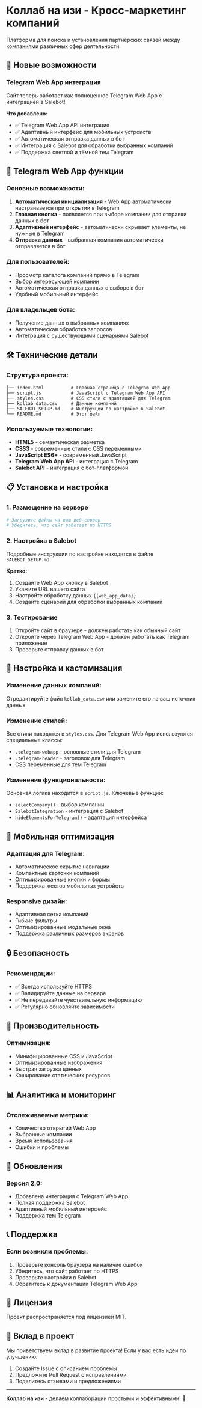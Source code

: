 # Коллаб на изи - Кросс-маркетинг компаний

Платформа для поиска и установления партнёрских связей между компаниями различных сфер деятельности.

## 🚀 Новые возможности

### Telegram Web App интеграция
Сайт теперь работает как полноценное Telegram Web App с интеграцией в Salebot!

**Что добавлено:**
- ✅ Telegram Web App API интеграция
- ✅ Адаптивный интерфейс для мобильных устройств
- ✅ Автоматическая отправка данных в бот
- ✅ Интеграция с Salebot для обработки выбранных компаний
- ✅ Поддержка светлой и тёмной тем Telegram

## 📱 Telegram Web App функции

### Основные возможности:
1. **Автоматическая инициализация** - Web App автоматически настраивается при открытии в Telegram
2. **Главная кнопка** - появляется при выборе компании для отправки данных в бот
3. **Адаптивный интерфейс** - автоматически скрывает элементы, не нужные в Telegram
4. **Отправка данных** - выбранная компания автоматически отправляется в бот

### Для пользователей:
- Просмотр каталога компаний прямо в Telegram
- Выбор интересующей компании
- Автоматическая отправка данных о выборе в бот
- Удобный мобильный интерфейс

### Для владельцев бота:
- Получение данных о выбранных компаниях
- Автоматическая обработка запросов
- Интеграция с существующими сценариями Salebot

## 🛠 Технические детали

### Структура проекта:
```
├── index.html          # Главная страница с Telegram Web App
├── script.js           # JavaScript с Telegram Web App API
├── styles.css          # CSS стили с адаптацией для Telegram
├── kollab_data.csv     # Данные компаний
├── SALEBOT_SETUP.md    # Инструкции по настройке в Salebot
└── README.md           # Этот файл
```

### Используемые технологии:
- **HTML5** - семантическая разметка
- **CSS3** - современные стили с CSS переменными
- **JavaScript ES6+** - современный JavaScript
- **Telegram Web App API** - интеграция с Telegram
- **Salebot API** - интеграция с бот-платформой

## 📋 Установка и настройка

### 1. Размещение на сервере
```bash
# Загрузите файлы на ваш веб-сервер
# Убедитесь, что сайт работает по HTTPS
```

### 2. Настройка в Salebot
Подробные инструкции по настройке находятся в файле `SALEBOT_SETUP.md`

**Кратко:**
1. Создайте Web App кнопку в Salebot
2. Укажите URL вашего сайта
3. Настройте обработку данных `{{web_app_data}}`
4. Создайте сценарий для обработки выбранных компаний

### 3. Тестирование
1. Откройте сайт в браузере - должен работать как обычный сайт
2. Откройте через Telegram Web App - должен работать как Telegram приложение
3. Проверьте отправку данных в бот

## 🔧 Настройка и кастомизация

### Изменение данных компаний:
Отредактируйте файл `kollab_data.csv` или замените его на ваш источник данных.

### Изменение стилей:
Все стили находятся в `styles.css`. Для Telegram Web App используются специальные классы:
- `.telegram-webapp` - основные стили для Telegram
- `.telegram-header` - заголовок для Telegram
- CSS переменные для тем Telegram

### Изменение функциональности:
Основная логика находится в `script.js`. Ключевые функции:
- `selectCompany()` - выбор компании
- `SalebotIntegration` - интеграция с Salebot
- `hideElementsForTelegram()` - адаптация интерфейса

## 📱 Мобильная оптимизация

### Адаптация для Telegram:
- Автоматическое скрытие навигации
- Компактные карточки компаний
- Оптимизированные кнопки и формы
- Поддержка жестов мобильных устройств

### Responsive дизайн:
- Адаптивная сетка компаний
- Гибкие фильтры
- Оптимизированные модальные окна
- Поддержка различных размеров экранов

## 🔒 Безопасность

### Рекомендации:
- ✅ Всегда используйте HTTPS
- ✅ Валидируйте данные на сервере
- ✅ Не передавайте чувствительную информацию
- ✅ Регулярно обновляйте зависимости

## 🚀 Производительность

### Оптимизация:
- Минифицированные CSS и JavaScript
- Оптимизированные изображения
- Быстрая загрузка данных
- Кэширование статических ресурсов

## 📊 Аналитика и мониторинг

### Отслеживаемые метрики:
- Количество открытий Web App
- Выбранные компании
- Время использования
- Ошибки и проблемы

## 🔄 Обновления

### Версия 2.0:
- Добавлена интеграция с Telegram Web App
- Полная поддержка Salebot
- Адаптивный мобильный интерфейс
- Поддержка тем Telegram

## 📞 Поддержка

### Если возникли проблемы:
1. Проверьте консоль браузера на наличие ошибок
2. Убедитесь, что сайт работает по HTTPS
3. Проверьте настройки в Salebot
4. Обратитесь к документации Telegram Web App

## 📄 Лицензия

Проект распространяется под лицензией MIT.

## 🤝 Вклад в проект

Мы приветствуем вклад в развитие проекта! Если у вас есть идеи по улучшению:
1. Создайте Issue с описанием проблемы
2. Предложите Pull Request с исправлениями
3. Поделитесь отзывами и предложениями

---

**Коллаб на изи** - делаем коллаборации простыми и эффективными! 🚀
